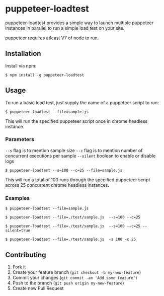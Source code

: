 # puppeteer-loadtest

puppeteer-loadtest provides a simple way to launch multiple puppeteer instances in parallel to run a simple load test on your site.

puppeteer requires atleast V7 of node to run.


## Installation

Install via npm:

    $ npm install -g puppeteer-loadtest

## Usage

To run a basic load test, just supply the name of a puppeteer script to run:

    $ puppeteer-loadtest --file=sample.js

This will run the specified puppeteer script once in chrome headless instance.

### Parameters

`--s` flag is to mention sample size
`--c` flag is to mention number of concurrent executions per sample
`--silent` boolean to enable or disable logs

    $ puppeteer-loadtest --s=100 --c=25 --file=sample.js
    
This will run a total of 100 runs through the specified puppeteer script across 25 concurrent chrome headless instances.


### Examples

    $ puppeteer-loadtest --file=sample.js
    
    $ puppeteer-loadtest --file=./test/sample.js  --s=100 --c=25
    
    $ puppeteer-loadtest --file=./test/sample.js  --s=100 --c=25 --silent=true
    
    $ puppeteer-loadtest --file=./test/sample.js  -s 100 -c 25

## Contributing

1. Fork it
2. Create your feature branch (`git checkout -b my-new-feature`)
3. Commit your changes (`git commit -am 'Add some feature'`)
4. Push to the branch (`git push origin my-new-feature`)
5. Create new Pull Request

